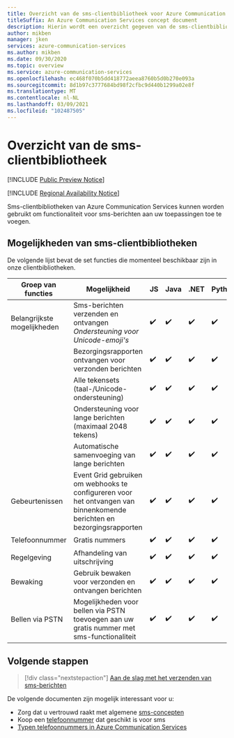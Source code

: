 ```yaml
---
title: Overzicht van de sms-clientbibliotheek voor Azure Communication Services
titleSuffix: An Azure Communication Services concept document
description: Hierin wordt een overzicht gegeven van de sms-clientbibliotheek en de bijbehorende aanbiedingen.
author: mikben
manager: jken
services: azure-communication-services
ms.author: mikben
ms.date: 09/30/2020
ms.topic: overview
ms.service: azure-communication-services
ms.openlocfilehash: ec468f070b5dd418772aeea8760b5d0b270e093a
ms.sourcegitcommit: 8d1b97c3777684bd98f2cfbc9d440b1299a02e8f
ms.translationtype: MT
ms.contentlocale: nl-NL
ms.lasthandoff: 03/09/2021
ms.locfileid: "102487505"
---
```

# <a name="sms-client-library-overview"></a>Overzicht van de sms-clientbibliotheek

[!INCLUDE [Public Preview Notice](../../includes/public-preview-include.md)]


[!INCLUDE [Regional Availability Notice](../../includes/regional-availability-include.md)]

Sms-clientbibliotheken van Azure Communication Services kunnen worden gebruikt om functionaliteit voor sms-berichten aan uw toepassingen toe te voegen.

## <a name="sms-client-library-capabilities"></a>Mogelijkheden van sms-clientbibliotheken

De volgende lijst bevat de set functies die momenteel beschikbaar zijn in onze clientbibliotheken.

| Groep van functies | Mogelijkheid                                                                            | JS  | Java | .NET | Python |
| ----------------- | ------------------------------------------------------------------------------------- | --- | ---- | ---- | ------ |
| Belangrijkste mogelijkheden | Sms-berichten verzenden en ontvangen </br> *Ondersteuning voor Unicode-emoji's*                        | ✔️   | ✔️    | ✔️    | ✔️      |
|                   | Bezorgingsrapporten ontvangen voor verzonden berichten                                            | ✔️   | ✔️    | ✔️    | ✔️      |
|                   | Alle tekensets (taal-/Unicode-ondersteuning)                                         | ✔️   | ✔️    | ✔️    | ✔️      |
|                   | Ondersteuning voor lange berichten (maximaal 2048 tekens)                                           | ✔️   | ✔️    | ✔️    | ✔️      |
|                   | Automatische samenvoeging van lange berichten                                                   | ✔️   | ✔️    | ✔️    | ✔️      |
| Gebeurtenissen            | Event Grid gebruiken om webhooks te configureren voor het ontvangen van binnenkomende berichten en bezorgingsrapporten | ✔️   | ✔️    | ✔️    | ✔️      |
| Telefoonnummer      | Gratis nummers                                                                     | ✔️   | ✔️    | ✔️    | ✔️      |
| Regelgeving        | Afhandeling van uitschrijving                                                                      | ✔️   | ✔️    | ✔️    | ✔️      |
| Bewaking        | Gebruik bewaken voor verzonden en ontvangen berichten                                          | ✔️   | ✔️    | ✔️    | ✔️      |
| Bellen via PSTN      | Mogelijkheden voor bellen via PSTN toevoegen aan uw gratis nummer met sms-functionaliteit                    | ✔️   | ✔️    | ✔️    | ✔️      |

## <a name="next-steps"></a>Volgende stappen

> [!div class="nextstepaction"]
> [Aan de slag met het verzenden van sms-berichten](../../quickstarts/telephony-sms/send.md)

De volgende documenten zijn mogelijk interessant voor u:

- Zorg dat u vertrouwd raakt met algemene [sms-concepten](../telephony-sms/concepts.md)
- Koop een [telefoonnummer](../../quickstarts/telephony-sms/get-phone-number.md) dat geschikt is voor sms
- [Typen telefoonnummers in Azure Communication Services](../telephony-sms/plan-solution.md)
